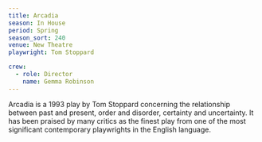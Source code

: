 ```yaml
---
title: Arcadia
season: In House
period: Spring
season_sort: 240
venue: New Theatre
playwright: Tom Stoppard

crew:
  - role: Director
    name: Gemma Robinson
---
```



Arcadia is a 1993 play by Tom Stoppard concerning the relationship between past and present, order and disorder, certainty and uncertainty. It has been praised by many critics as the finest play from one of the most significant contemporary playwrights in the English language.
